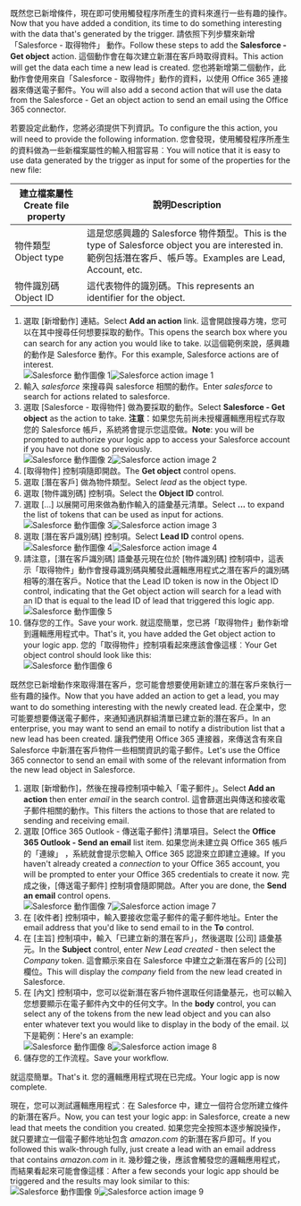 <span data-ttu-id="a3989-101">既然您已新增條件，現在即可使用觸發程序所產生的資料來進行一些有趣的操作。</span><span class="sxs-lookup"><span data-stu-id="a3989-101">Now that you have added a condition, its time to do something interesting with the data that's generated by the trigger.</span></span> <span data-ttu-id="a3989-102">請依照下列步驟來新增「Salesforce - 取得物件」  動作。</span><span class="sxs-lookup"><span data-stu-id="a3989-102">Follow these steps to add the **Salesforce - Get object** action.</span></span> <span data-ttu-id="a3989-103">這個動作會在每次建立新潛在客戶時取得資料。</span><span class="sxs-lookup"><span data-stu-id="a3989-103">This action will get the data each time a new lead is created.</span></span> <span data-ttu-id="a3989-104">您也將新增第二個動作，此動作會使用來自「Salesforce - 取得物件」動作的資料，以使用 Office 365 連接器來傳送電子郵件。</span><span class="sxs-lookup"><span data-stu-id="a3989-104">You will also add a second action that will use the data from the Salesforce - Get an object action to send an email using the Office 365 connector.</span></span>  

<span data-ttu-id="a3989-105">若要設定此動作，您將必須提供下列資訊。</span><span class="sxs-lookup"><span data-stu-id="a3989-105">To configure the this action, you will need to provide the following information.</span></span> <span data-ttu-id="a3989-106">您會發現，使用觸發程序所產生的資料做為一些新檔案屬性的輸入相當容易︰</span><span class="sxs-lookup"><span data-stu-id="a3989-106">You will notice that it is easy to use data generated by the trigger as input for some of the properties for the new file:</span></span>

| <span data-ttu-id="a3989-107">建立檔案屬性</span><span class="sxs-lookup"><span data-stu-id="a3989-107">Create file property</span></span> | <span data-ttu-id="a3989-108">說明</span><span class="sxs-lookup"><span data-stu-id="a3989-108">Description</span></span> |
| --- | --- |
| <span data-ttu-id="a3989-109">物件類型</span><span class="sxs-lookup"><span data-stu-id="a3989-109">Object type</span></span> |<span data-ttu-id="a3989-110">這是您感興趣的 Salesforce 物件類型。</span><span class="sxs-lookup"><span data-stu-id="a3989-110">This is the type of Salesforce object you are interested in.</span></span> <span data-ttu-id="a3989-111">範例包括潛在客戶、帳戶等。</span><span class="sxs-lookup"><span data-stu-id="a3989-111">Examples are Lead, Account, etc.</span></span> |
| <span data-ttu-id="a3989-112">物件識別碼</span><span class="sxs-lookup"><span data-stu-id="a3989-112">Object ID</span></span> |<span data-ttu-id="a3989-113">這代表物件的識別碼。</span><span class="sxs-lookup"><span data-stu-id="a3989-113">This represents an identifier for the object.</span></span> |

1. <span data-ttu-id="a3989-114">選取 [新增動作]  連結。</span><span class="sxs-lookup"><span data-stu-id="a3989-114">Select **Add an action** link.</span></span> <span data-ttu-id="a3989-115">這會開啟搜尋方塊，您可以在其中搜尋任何想要採取的動作。</span><span class="sxs-lookup"><span data-stu-id="a3989-115">This opens the search box where you can search for any action you would like to take.</span></span> <span data-ttu-id="a3989-116">以這個範例來說，感興趣的動作是 Salesforce 動作。</span><span class="sxs-lookup"><span data-stu-id="a3989-116">For this example, Salesforce actions are of interest.</span></span>      
   <span data-ttu-id="a3989-117">![Salesforce 動作圖像 1](./media/connectors-create-api-salesforce/action-1.png)</span><span class="sxs-lookup"><span data-stu-id="a3989-117">![Salesforce action image 1](./media/connectors-create-api-salesforce/action-1.png)</span></span>  
2. <span data-ttu-id="a3989-118">輸入 *salesforce* 來搜尋與 salesforce 相關的動作。</span><span class="sxs-lookup"><span data-stu-id="a3989-118">Enter *salesforce* to search for actions related to salesforce.</span></span>
3. <span data-ttu-id="a3989-119">選取 [Salesforce - 取得物件] 做為要採取的動作。</span><span class="sxs-lookup"><span data-stu-id="a3989-119">Select **Salesforce - Get object** as the action to take.</span></span>   <span data-ttu-id="a3989-120">**注意**：如果您先前尚未授權邏輯應用程式存取您的 Salesforce 帳戶，系統將會提示您這麼做。</span><span class="sxs-lookup"><span data-stu-id="a3989-120">**Note**: you will be prompted to authorize your logic app to access your Salesforce account if you have not done so previously.</span></span>    
   <span data-ttu-id="a3989-121">![Salesforce 動作圖像 2](./media/connectors-create-api-salesforce/action-2.png)</span><span class="sxs-lookup"><span data-stu-id="a3989-121">![Salesforce action image 2](./media/connectors-create-api-salesforce/action-2.png)</span></span>    
4. <span data-ttu-id="a3989-122">[取得物件]  控制項隨即開啟。</span><span class="sxs-lookup"><span data-stu-id="a3989-122">The **Get object** control opens.</span></span>  
5. <span data-ttu-id="a3989-123">選取 [潛在客戶]  做為物件類型。</span><span class="sxs-lookup"><span data-stu-id="a3989-123">Select *lead* as the object type.</span></span>
6. <span data-ttu-id="a3989-124">選取 [物件識別碼]  控制項。</span><span class="sxs-lookup"><span data-stu-id="a3989-124">Select the **Object ID** control.</span></span>
7. <span data-ttu-id="a3989-125">選取 [...]  以展開可用來做為動作輸入的語彙基元清單。</span><span class="sxs-lookup"><span data-stu-id="a3989-125">Select **...** to expand the list of tokens that can be used as input for actions.</span></span>       
   <span data-ttu-id="a3989-126">![Salesforce 動作圖像 3](./media/connectors-create-api-salesforce/action-3.png)</span><span class="sxs-lookup"><span data-stu-id="a3989-126">![Salesforce action image 3](./media/connectors-create-api-salesforce/action-3.png)</span></span>    
8. <span data-ttu-id="a3989-127">選取 [潛在客戶識別碼]  控制項。</span><span class="sxs-lookup"><span data-stu-id="a3989-127">Select **Lead ID** control opens.</span></span>   
   <span data-ttu-id="a3989-128">![Salesforce 動作圖像 4](./media/connectors-create-api-salesforce/action-4.png)</span><span class="sxs-lookup"><span data-stu-id="a3989-128">![Salesforce action image 4](./media/connectors-create-api-salesforce/action-4.png)</span></span>     
9. <span data-ttu-id="a3989-129">請注意，[潛在客戶識別碼] 語彙基元現在位於 [物件識別碼] 控制項中，這表示「取得物件」動作會搜尋識別碼與觸發此邏輯應用程式之潛在客戶的識別碼相等的潛在客戶。</span><span class="sxs-lookup"><span data-stu-id="a3989-129">Notice that the Lead ID token is now in the Object ID control, indicating that the Get object action will search for a lead with an ID that is equal to the lead ID of lead that triggered this logic app.</span></span>  
   ![Salesforce 動作圖像 5](./media/connectors-create-api-salesforce/action-5.png)  
10. <span data-ttu-id="a3989-131">儲存您的工作。</span><span class="sxs-lookup"><span data-stu-id="a3989-131">Save your work.</span></span> <span data-ttu-id="a3989-132">就這麼簡單，您已將「取得物件」動作新增到邏輯應用程式中。</span><span class="sxs-lookup"><span data-stu-id="a3989-132">That's it, you have added the Get object action to your logic app.</span></span> <span data-ttu-id="a3989-133">您的「取得物件」控制項看起來應該會像這樣︰</span><span class="sxs-lookup"><span data-stu-id="a3989-133">Your Get object control should look like this:</span></span>    
    ![Salesforce 動作圖像 6](./media/connectors-create-api-salesforce/action-6.png)  

<span data-ttu-id="a3989-135">既然您已新增動作來取得潛在客戶，您可能會想要使用新建立的潛在客戶來執行一些有趣的操作。</span><span class="sxs-lookup"><span data-stu-id="a3989-135">Now that you have added an action to get a lead, you may want to do something interesting with the newly created lead.</span></span> <span data-ttu-id="a3989-136">在企業中，您可能要想要傳送電子郵件，來通知通訊群組清單已建立新的潛在客戶。</span><span class="sxs-lookup"><span data-stu-id="a3989-136">In an enterprise, you may want to send an email to notify a distribution list that a new lead has been created.</span></span> <span data-ttu-id="a3989-137">讓我們使用 Office 365 連接器，來傳送含有來自 Salesforce 中新潛在客戶物件一些相關資訊的電子郵件。</span><span class="sxs-lookup"><span data-stu-id="a3989-137">Let's use the Office 365 connector to send an email with some of the relevant information from the new lead object in Salesforce.</span></span>  

1. <span data-ttu-id="a3989-138">選取 [新增動作]，然後在搜尋控制項中輸入「電子郵件」。</span><span class="sxs-lookup"><span data-stu-id="a3989-138">Select **Add an action** then enter *email* in the search control.</span></span> <span data-ttu-id="a3989-139">這會篩選出與傳送和接收電子郵件相關的動作。</span><span class="sxs-lookup"><span data-stu-id="a3989-139">This filters the actions to those that are related to sending and receiving email.</span></span>  
2. <span data-ttu-id="a3989-140">選取 [Office 365 Outlook - 傳送電子郵件]  清單項目。</span><span class="sxs-lookup"><span data-stu-id="a3989-140">Select the **Office 365 Outlook - Send an email** list item.</span></span> <span data-ttu-id="a3989-141">如果您尚未建立與 Office 365 帳戶的「連線」  ，系統就會提示您輸入 Office 365 認證來立即建立連線。</span><span class="sxs-lookup"><span data-stu-id="a3989-141">If you haven't already created a *connection* to your Office 365 account, you will be prompted to enter your Office 365 credentials to create it now.</span></span> <span data-ttu-id="a3989-142">完成之後，[傳送電子郵件]  控制項會隨即開啟。</span><span class="sxs-lookup"><span data-stu-id="a3989-142">After you are done, the **Send an email** control opens.</span></span>        
   <span data-ttu-id="a3989-143">![Salesforce 動作圖像 7](./media/connectors-create-api-salesforce/action-7.png)</span><span class="sxs-lookup"><span data-stu-id="a3989-143">![Salesforce action image 7](./media/connectors-create-api-salesforce/action-7.png)</span></span>  
3. <span data-ttu-id="a3989-144">在 [收件者]  控制項中，輸入要接收您電子郵件的電子郵件地址。</span><span class="sxs-lookup"><span data-stu-id="a3989-144">Enter the email address that you'd like to send email to in the **To** control.</span></span>
4. <span data-ttu-id="a3989-145">在 [主旨] 控制項中，輸入「已建立新的潛在客戶」，然後選取 [公司] 語彙基元。</span><span class="sxs-lookup"><span data-stu-id="a3989-145">In the **Subject** control, enter *New Lead created* - then select the *Company* token.</span></span> <span data-ttu-id="a3989-146">這會顯示來自在 Salesforce 中建立之新潛在客戶的 [公司]  欄位。</span><span class="sxs-lookup"><span data-stu-id="a3989-146">This will display the *company* field from the new lead created in Salesforce.</span></span>  
5. <span data-ttu-id="a3989-147">在 [內文]  控制項中，您可以從新潛在客戶物件選取任何語彙基元，也可以輸入您想要顯示在電子郵件內文中的任何文字。</span><span class="sxs-lookup"><span data-stu-id="a3989-147">In the **body** control, you can select any of the tokens from the new lead object and you can also enter whatever text you would like to display in the body of the email.</span></span> <span data-ttu-id="a3989-148">以下是範例：</span><span class="sxs-lookup"><span data-stu-id="a3989-148">Here's an example:</span></span>  
   <span data-ttu-id="a3989-149">![Salesforce 動作圖像 8](./media/connectors-create-api-salesforce/action-8.png)</span><span class="sxs-lookup"><span data-stu-id="a3989-149">![Salesforce action image 8](./media/connectors-create-api-salesforce/action-8.png)</span></span>   
6. <span data-ttu-id="a3989-150">儲存您的工作流程。</span><span class="sxs-lookup"><span data-stu-id="a3989-150">Save your workflow.</span></span>  

<span data-ttu-id="a3989-151">就這麼簡單。</span><span class="sxs-lookup"><span data-stu-id="a3989-151">That's it.</span></span> <span data-ttu-id="a3989-152">您的邏輯應用程式現在已完成。</span><span class="sxs-lookup"><span data-stu-id="a3989-152">Your logic app is now complete.</span></span>  

<span data-ttu-id="a3989-153">現在，您可以測試邏輯應用程式︰在 Salesforce 中，建立一個符合您所建立條件的新潛在客戶。</span><span class="sxs-lookup"><span data-stu-id="a3989-153">Now, you can test your logic app: in Salesforce, create a new lead that meets the condition you created.</span></span>  <span data-ttu-id="a3989-154">如果您完全按照本逐步解說操作，就只要建立一個電子郵件地址包含 *amazon.com* 的新潛在客戶即可。</span><span class="sxs-lookup"><span data-stu-id="a3989-154">If you followed this walk-through fully, just create a lead with an email address that contains *amazon.com* in it.</span></span> <span data-ttu-id="a3989-155">幾秒鐘之後，應該會觸發您的邏輯應用程式，而結果看起來可能會像這樣︰</span><span class="sxs-lookup"><span data-stu-id="a3989-155">After a few seconds your logic app should be triggered and the results may look similar to this:</span></span>  
<span data-ttu-id="a3989-156">![Salesforce 動作圖像 9](./media/connectors-create-api-salesforce/action-9.png)</span><span class="sxs-lookup"><span data-stu-id="a3989-156">![Salesforce action image 9](./media/connectors-create-api-salesforce/action-9.png)</span></span>  

